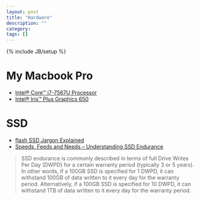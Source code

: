 ```yaml
---
layout: post
title: "Hardware"
description: ""
category:
tags: []
---
```

{% include JB/setup %}

# My Macbook Pro
- [Intel® Core™ i7-7567U Processor](https://ark.intel.com/products/97541/Intel-Core-i7-7567U-Processor-4M-Cache-up-to-4-00-GHz-)
- [Intel® Iris™ Plus Graphics 650](https://www.intel.com/content/www/us/en/support/products/98912/graphics-drivers/graphics-for-7th-generation-intel-processors/intel-iris-plus-graphics-650.html)

# SSD
- [flash SSD Jargon Explained](http://www.storagesearch.com/ssd-jargon.html)
- [Speeds, Feeds and Needs – Understanding SSD Endurance](https://blog.westerndigital.com/ssd-endurance-speeds-feeds-needs/)
> SSD endurance is commonly described in terms of full Drive Writes Per Day (DWPD) for a certain warranty period (typically 3 or 5 years). In other words, if a 100GB SSD is specified for 1 DWPD, it can withstand 100GB of data written to it every day for the warranty period. Alternatively, if a 100GB SSD is specified for 10 DWPD, it can withstand 1TB of data written to it every day for the warranty period.

